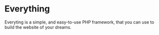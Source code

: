 # Everything
Everyting is a simple, and easy-to-use PHP framework, that you can use to build the website of your dreams.

